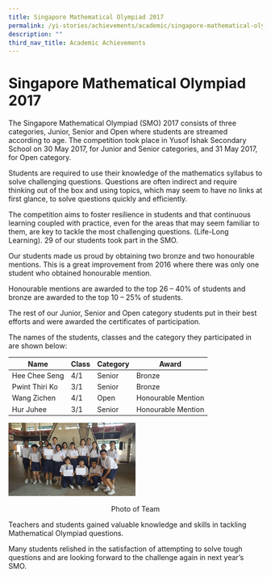 ```yaml
---
title: Singapore Mathematical Olympiad 2017
permalink: /yi-stories/achievements/academic/singapore-mathematical-olympiad-2017/
description: ""
third_nav_title: Academic Achievements
---
```

# **Singapore Mathematical Olympiad 2017**

The Singapore Mathematical Olympiad (SMO) 2017 consists of three categories, Junior, Senior and Open where students are streamed according to age. The competition took place in Yusof Ishak Secondary School on 30 May 2017, for Junior and Senior categories, and 31 May 2017, for Open category.

Students are required to use their knowledge of the mathematics syllabus to solve challenging questions. Questions are often indirect and require thinking out of the box and using topics, which may seem to have no links at first glance, to solve questions quickly and efficiently.

The competition aims to foster resilience in students and that continuous learning coupled with practice, even for the areas that may seem familiar to them, are key to tackle the most challenging questions. (Life-Long Learning). 29 of our students took part in the SMO.

Our students made us proud by obtaining two bronze and two honourable mentions. This is a great improvement from 2016 where there was only one student who obtained honourable mention.

Honourable mentions are awarded to the top 26 – 40% of students and bronze are awarded to the top 10 – 25% of students.

The rest of our Junior, Senior and Open category students put in their best efforts and were awarded the certificates of participation.

The names of the students, classes and the category they participated in are shown below:

| Name 	| Class 	| Category 	| Award 	|
|---	|---	|---	|---	|
| Hee Chee Seng 	| 4/1 	| Senior 	| Bronze 	|
| Pwint Thiri Ko 	| 3/1 	| Senior 	| Bronze 	|
| Wang Zichen 	| 4/1 	| Open 	| Honourable Mention 	|
| Hur Juhee 	| 3/1 	| Senior 	| Honourable Mention 	|

<img src="/images/SMO%202017.jpg" 
     style="width:50%">
<center>Photo of Team</center>

 
Teachers and students gained valuable knowledge and skills in tackling Mathematical Olympiad questions.

Many students relished in the satisfaction of attempting to solve tough questions and are looking forward to the challenge again in next year’s SMO.